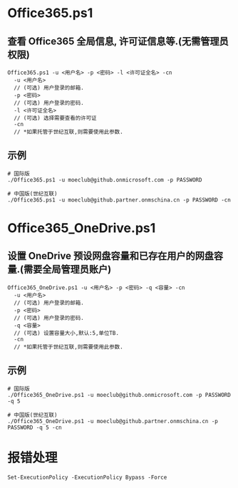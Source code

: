 # Office365.ps1
## 查看 Office365 全局信息, 许可证信息等.(无需管理员权限)
```
Office365.ps1 -u <用户名> -p <密码> -l <许可证全名> -cn
  -u <用户名>
  // (可选) 用户登录的邮箱.
  -p <密码>
  // (可选) 用户登录的密码.
  -l <许可证全名>
  // (可选) 选择需要查看的许可证
  -cn 
  // *如果托管于世纪互联,则需要使用此参数.
```

## 示例
```
# 国际版
./Office365.ps1 -u moeclub@github.onmicrosoft.com -p PASSWORD

# 中国版(世纪互联)
./Office365.ps1 -u moeclub@github.partner.onmschina.cn -p PASSWORD -cn
```

# Office365_OneDrive.ps1
## 设置 OneDrive 预设网盘容量和已存在用户的网盘容量.(需要全局管理员账户)
```
Office365_OneDrive.ps1 -u <用户名> -p <密码> -q <容量> -cn
  -u <用户名>
  // (可选) 用户登录的邮箱.
  -p <密码>
  // (可选) 用户登录的密码.
  -q <容量>
  // (可选) 设置容量大小,默认:5,单位TB.
  -cn 
  // *如果托管于世纪互联,则需要使用此参数.
```

## 示例
```
# 国际版
./Office365_OneDrive.ps1 -u moeclub@github.onmicrosoft.com -p PASSWORD -q 5

# 中国版(世纪互联)
./Office365_OneDrive.ps1 -u moeclub@github.partner.onmschina.cn -p PASSWORD -q 5 -cn
```

# 报错处理
```
Set-ExecutionPolicy -ExecutionPolicy Bypass -Force
```
